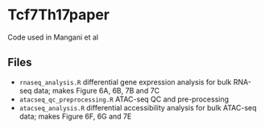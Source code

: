 # Tcf7Th17paper

Code used in Mangani et al

## Files

  * `rnaseq_analysis.R` differential gene expression analysis for bulk RNA-seq data; makes Figure 6A, 6B, 7B and 7C
  * `atacseq_qc_preprocessing.R` ATAC-seq QC and pre-processing
  * `atacseq_analysis.R` differential accessibility analysis for bulk ATAC-seq data; makes Figure 6F, 6G and 7E
